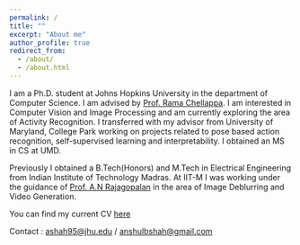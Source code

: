 ```yaml
---
permalink: /
title: ""
excerpt: "About me"
author_profile: true
redirect_from: 
  - /about/
  - /about.html
---
```


I am a Ph.D. student at Johns Hopkins University in the department of Computer Science. I am advised by [Prof. Rama Chellappa](http://users.umiacs.umd.edu/~rama/). I am interested in Computer Vision and Image Processing and am currently exploring the area of Activity Recognition. I transferred with my advisor from University of Maryland, College Park working on projects related to pose based action recognition, self-supervised learning and interpretability. I obtained an MS in CS at UMD.

Previously I obtained a B.Tech(Honors) and M.Tech in Electrical Engineering from Indian Institute of Technology Madras. At IIT-M I was working under the guidance of [Prof. A.N Rajagopalan](http://www.ee.iitm.ac.in/ipcvlab) in the area of Image Deblurring and Video Generation.

You can find my current CV [here](https://anshulbshah.github.io/files/AnshulCV.pdf)

Contact : ashah95@jhu.edu / anshulbshah@gmail.com

